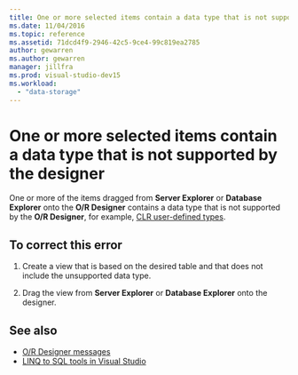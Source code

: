```yaml
---
title: One or more selected items contain a data type that is not supported by the designer
ms.date: 11/04/2016
ms.topic: reference
ms.assetid: 71dcd4f9-2946-42c5-9ce4-99c819ea2785
author: gewarren
ms.author: gewarren
manager: jillfra
ms.prod: visual-studio-dev15
ms.workload:
  - "data-storage"
---
```

# One or more selected items contain a data type that is not supported by the designer

One or more of the items dragged from **Server Explorer** or **Database Explorer** onto the **O/R Designer** contains a data type that is not supported by the **O/R Designer**, for example, [CLR user-defined types](/dotnet/framework/data/adonet/sql/clr-user-defined-types).

## To correct this error

1. Create a view that is based on the desired table and that does not include the unsupported data type.

2. Drag the view from **Server Explorer** or **Database Explorer** onto the designer.

## See also

- [O/R Designer messages](../data-tools/o-r-designer-messages.md)
- [LINQ to SQL tools in Visual Studio](../data-tools/linq-to-sql-tools-in-visual-studio2.md)